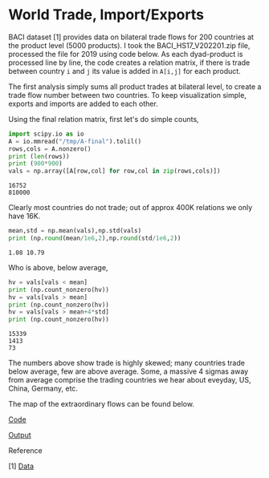 # World Trade, Import/Exports

BACI dataset [1] provides data on bilateral trade flows for 200
countries at the product level (5000 products). I took the
BACI_HS17_V202201.zip file, processed the file for 2019 using code
below. As each dyad-product is processed line by line, the code
creates a relation matrix, if there is trade between country `i` and
`j` its value is added in `A[i,j]` for each product.

The first analysis simply sums all product trades at bilateral level,
to create a trade flow number between two countries. To keep
visualization simple, exports and imports are added to each other.

Using the final relation matrix, first let's do simple counts,

```python
import scipy.io as io
A = io.mmread("/tmp/A-final").tolil()
rows,cols = A.nonzero()
print (len(rows))
print (900*900)
vals = np.array([A[row,col] for row,col in zip(rows,cols)])
```

```text
16752
810000
```

Clearly most countries do not trade; out of approx 400K relations we
only have 16K. 

```python
mean,std = np.mean(vals),np.std(vals)
print (np.round(mean/1e6,2),np.round(std/1e6,2))
```

```text
1.08 10.79
```

Who is above, below average,

```python
hv = vals[vals < mean]
print (np.count_nonzero(hv))
hv = vals[vals > mean]
print (np.count_nonzero(hv))
hv = vals[vals > mean+4*std]
print (np.count_nonzero(hv))
```

```text
15339
1413
73
```

The numbers above show trade is highly skewed; many countries trade
below average, few are above average. Some, a massive 4 sigmas away
from average comprise the trading countries we hear about eveyday,
US, China, Germany, etc.

The map of the extraordinary flows can be found below.

[Code](baci.py)

[Output](trade-out.html)

Reference

[1] [Data](http://www.cepii.fr/CEPII/en/bdd_modele/bdd_modele_item.asp?id=37)

